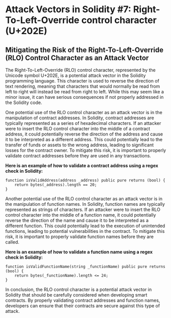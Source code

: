 # Attack Vectors in Solidity #7: Right-To-Left-Override control character (U+202E)
## Mitigating the Risk of the Right-To-Left-Override (RLO) Control Character as an Attack Vector

The Right-To-Left-Override (RLO) control character, represented by the Unicode symbol U+202E, is a potential attack vector in the Solidity programming language. This character is used to reverse the direction of text rendering, meaning that characters that would normally be read from left to right will instead be read from right to left. While this may seem like a minor issue, it can have serious consequences if not properly addressed in the Solidity code.

One potential use of the RLO control character as an attack vector is in the manipulation of contract addresses. In Solidity, contract addresses are typically represented as a series of hexadecimal characters. If an attacker were to insert the RLO control character into the middle of a contract address, it could potentially reverse the direction of the address and cause it to be interpreted as a different address. This could potentially lead to the transfer of funds or assets to the wrong address, leading to significant losses for the contract owner. To mitigate this risk, it is important to properly validate contract addresses before they are used in any transactions.

**Here is an example of how to validate a contract address using a regex check in Solidity:**

```solidity
function isValidAddress(address _address) public pure returns (bool) {
    return bytes(_address).length == 20;
}
```

Another potential use of the RLO control character as an attack vector is in the manipulation of function names. In Solidity, function names are typically represented as strings of characters. If an attacker were to insert the RLO control character into the middle of a function name, it could potentially reverse the direction of the name and cause it to be interpreted as a different function. This could potentially lead to the execution of unintended functions, leading to potential vulnerabilities in the contract. To mitigate this risk, it is important to properly validate function names before they are called.

**Here is an example of how to validate a function name using a regex check in Solidity:**

```solidity
function isValidFunctionName(string _functionName) public pure returns (bool) {
    return bytes(_functionName).length <= 24;
}
```

In conclusion, the RLO control character is a potential attack vector in Solidity that should be carefully considered when developing smart contracts. By properly validating contract addresses and function names, developers can ensure that their contracts are secure against this type of attack.
